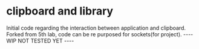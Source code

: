 # clipboard and library

Initial code regarding the interaction between application and clipboard. Forked from 5th lab, code can be re purposed for sockets(for project). ---- WIP NOT TESTED YET ----
